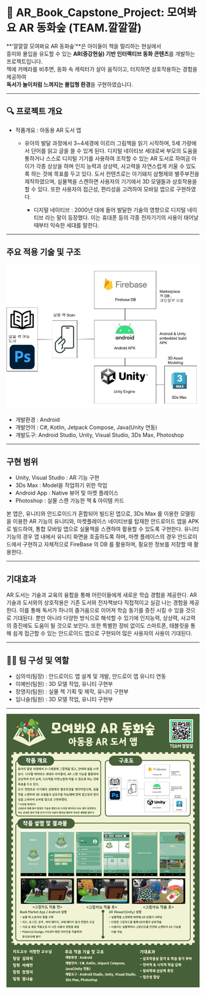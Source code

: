 # 🌳 AR_Book_Capstone_Project: 모여봐요 AR 동화숲 (TEAM.깔깔깔)
**‘깔깔깔 모여봐요 AR 동화숲’**은 아이들이 책을 멀리하는 현실에서  
흥미와 몰입을 유도할 수 있는 **AR(증강현실) 기반 인터랙티브 동화 콘텐츠**를 개발하는 프로젝트입니다.  
책에 카메라를 비추면, 동화 속 캐릭터가 살아 움직이고, 터치하면 상호작용하는 경험을 제공하여  
**독서가 놀이처럼 느껴지는 몰입형 환경**을 구현하였습니다.

-----

## 🔍 프로젝트 개요
- 작품개요 : 아동용 AR 도서 앱
  - 유아의 발달 과정에서 3~4세경에 이르러 그림책을 읽기 시작하며, 5세 가량에서 단어를 읽고 글을 쓸 수 있게 된다. 디지털 네이티브 세대로써 부모의 도움을 통하거나 스스로 디지털 기기를 사용하여 조작할 수 있는 AR 도서로 하여금 아이가 각종 상상을 하며 인지 능력과 상상력, 사고력을 자연스럽게 키울 수 있도록 하는 것에 목표를 두고 있다. 도서 컨텐츠로는 아기돼지 삼형제와 별주부전을 제작하였으며, 실물책을 스캔하면 사용자의 기기에서 3D 모델들과 상호작용을 할 수 있다. 또한 사용자의 접근성, 편리성을 고려하여 모바일 앱으로 구현하였다.
    
    * 디지털 네이티브 : 2000년 대에 들어 발달한 기술의 영향으로 디지털 네이티브 라는 말이 등장했다. 이는 휴대폰 등의 각종 전자기기의 사용이 태어날 때부터 익숙한 세대를 말한다.

-----

## 주요 적용 기술 및 구조
![기술 구조도](./picture/tech_diagram.jpg)
- 개발환경 : Android
- 개발언어 : C#, Kotlin, Jetpack Compose, Java(Unity 연동)
- 개발도구: Android Studio, Unity, Visual Studio, 3Ds Max, Photoshop

-----

## 구현 범위
- Unity, Visual Studio : AR 기능 구현
- 3Ds Max : Model을 작업하기 위한 작업
- Android App : Native 뷰어 및 마켓 플레이스
- Photoshop : 실물 스캔 가능한 책 & 아이템 카드

본 앱은, 유니티와 안드로이드가 혼합되어 빌드된 앱으로, 
3Ds Max 를 이용한 모델링을 이용한 AR 기능의 유니티와, 마켓플레이스 네이티브를 탑재한 안드로이드 앱을 
APK 로 빌드하여, 통합 모바일 앱으로 실물책을 스캔하여 활용할 수 있도록 구현한다. 
유니티 기능의 경우 앱 내에서 유니티 화면을 호출하도록 하며, 마켓 플레이스의 경우 안드로이드에서 구현하고 자체적으로 FireBase 의 DB 를 활용하며, 필요한 정보를 저장할 때 활용한다.

-----

## 기대효과
AR 도서는 기술과 교육의 융합을 통해 어린이들에게 새로운 학습 경험을 제공한다. AR 기술과 도서와의 상호작용은 기존 도서와 전자책보다 직접적이고 실감 나는 경험을 제공한다. 이를 통해 독서가 하나의 즐거움으로 이어져 학습 동기를 증진 시킬 수 있을 것으로 기대된다. 뿐만 아니라 다양한 방식으로 해석할 수 있기에 인지능력, 상상력, 사고력의 증진에도 도움이 될 것으로 보인다. 또한 특별한 장비 없이도 스마트폰, 태블릿을 통해 쉽게 접근할 수 있는 안드로이드 앱으로 구현되어 많은 사용자의 사용이 기대된다.

-----

## 👩‍💻 팀 구성 및 역할
- 심의석(팀장) : 안드로이드 앱 설계 및 개발, 안드로이 앱 유니티 연동
- 이예빈(팀원) : 3D 모델 작업, 유니티 구현부
- 장영지(팀원) : 실물 책 기획 및 제작, 유니티 구현부
- 임나슬(팀원) : 3D 모델 작업, 유니티 구현부

------

![모여봐요 AR 동화숲](./picture/ARpic.jpg)
  

